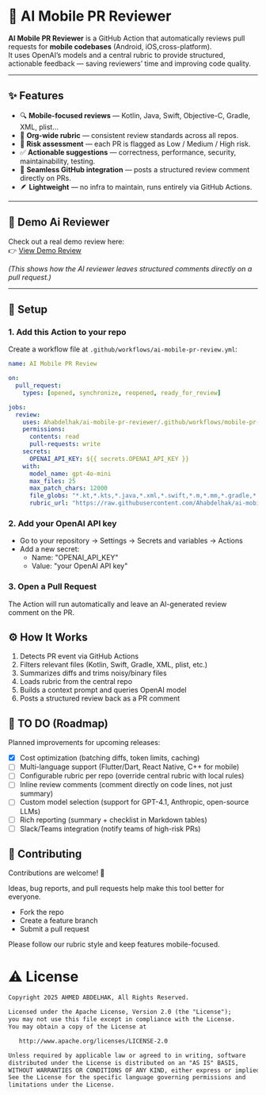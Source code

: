 # 🤖 AI Mobile PR Reviewer

**AI Mobile PR Reviewer** is a GitHub Action that automatically reviews pull requests for **mobile codebases** (Android, iOS,cross-platform).  
It uses OpenAI’s models and a central rubric to provide structured, actionable feedback — saving reviewers’ time and improving code quality.

---

## ✨ Features

- 🔍 **Mobile-focused reviews** — Kotlin, Java, Swift, Objective-C, Gradle, XML, plist…  
- 📑 **Org-wide rubric** — consistent review standards across all repos.  
- 🚦 **Risk assessment** — each PR is flagged as Low / Medium / High risk.  
- ✅ **Actionable suggestions** — correctness, performance, security, maintainability, testing.  
- 🤝 **Seamless GitHub integration** — posts a structured review comment directly on PRs.  
- 🪶 **Lightweight** — no infra to maintain, runs entirely via GitHub Actions.
---

## 🎥 Demo Ai Reviewer

Check out a real demo review here:  
👉 [View Demo Review](https://github.com/Ahabdelhak/InstaCrypto/pull/7#issuecomment-3289553439)

*(This shows how the AI reviewer leaves structured comments directly on a pull request.)*

---

## 🚀 Setup

### 1. Add this Action to your repo

Create a workflow file at `.github/workflows/ai-mobile-pr-review.yml`:

```yaml
name: AI Mobile PR Review

on:
  pull_request:
    types: [opened, synchronize, reopened, ready_for_review]

jobs:
  review:
    uses: Ahabdelhak/ai-mobile-pr-reviewer/.github/workflows/mobile-pr-review.yml@main
    permissions:
      contents: read
      pull-requests: write
    secrets:
      OPENAI_API_KEY: ${{ secrets.OPENAI_API_KEY }}
    with:
      model_name: gpt-4o-mini
      max_files: 25
      max_patch_chars: 12000
      file_globs: "*.kt,*.kts,*.java,*.xml,*.swift,*.m,*.mm,*.gradle,*.gradle.kts,*.pro,*.plist,*.md"
      rubric_url: "https://raw.githubusercontent.com/Ahabdelhak/ai-mobile-pr-reviewer/main/rubric/mobile_review.md"
```

### 2. Add your OpenAI API key

 * Go to your repository → Settings → Secrets and variables → Actions
 * Add a new secret:
    - Name: "OPENAI_API_KEY"
    - Value: "your OpenAI API key"

### 3. Open a Pull Request

The Action will run automatically and leave an AI-generated review comment on the PR.

## ⚙️ How It Works

1. Detects PR event via GitHub Actions
2. Filters relevant files (Kotlin, Swift, Gradle, XML, plist, etc.)
3. Summarizes diffs and trims noisy/binary files
4. Loads rubric from the central repo
5. Builds a context prompt and queries OpenAI model
6. Posts a structured review back as a PR comment

## 📝 TO DO (Roadmap)

Planned improvements for upcoming releases:

- [X] Cost optimization (batching diffs, token limits, caching)
- [ ] Multi-language support (Flutter/Dart, React Native, C++ for mobile)
- [ ] Configurable rubric per repo (override central rubric with local rules)
- [ ] Inline review comments (comment directly on code lines, not just summary)
- [ ] Custom model selection (support for GPT-4.1, Anthropic, open-source LLMs)
- [ ] Rich reporting (summary + checklist in Markdown tables)
- [ ] Slack/Teams integration (notify teams of high-risk PRs)

## 🤝 Contributing

Contributions are welcome! 🎉

Ideas, bug reports, and pull requests help make this tool better for everyone.

 * Fork the repo
 * Create a feature branch
 * Submit a pull request

Please follow our rubric style and keep features mobile-focused.

# ⚠️ License
```xml
Copyright 2025 AHMED ABDELHAK, All Rights Reserved.

Licensed under the Apache License, Version 2.0 (the "License");
you may not use this file except in compliance with the License.
You may obtain a copy of the License at

   http://www.apache.org/licenses/LICENSE-2.0

Unless required by applicable law or agreed to in writing, software
distributed under the License is distributed on an "AS IS" BASIS,
WITHOUT WARRANTIES OR CONDITIONS OF ANY KIND, either express or implied.
See the License for the specific language governing permissions and
limitations under the License.
```
